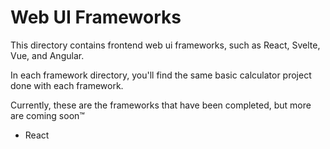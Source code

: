 # Web UI Frameworks

This directory contains frontend web ui frameworks, such as React, Svelte, Vue, and Angular.

In each framework directory, you'll find the same basic calculator project 
done with each framework. 

Currently, these are the frameworks that have been completed, but more
are coming soon™️

- React
